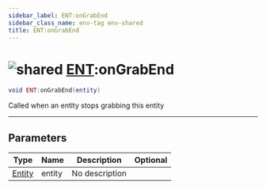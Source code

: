 ```yaml
---
sidebar_label: ENT:onGrabEnd
sidebar_class_name: env-tag env-shared
title: ENT:onGrabEnd
---
```


# <img src='/img/wiki/shared.png' alt='shared' data-tag='env-tag' /> [ENT](../ent/README.md):onGrabEnd

```lua
void ENT:onGrabEnd(entity)
```

Called when an entity stops grabbing this entity<br/>

-----------------
## Parameters

| Type   | Name | Description | Optional |
| ------ | ---- | ----------- | -------: |
| [Entity](../entity/README.md) | entity | No description |   |
